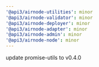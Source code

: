 ```yaml
---
'@api3/airnode-utilities': minor
'@api3/airnode-validator': minor
'@api3/airnode-deployer': minor
'@api3/airnode-adapter': minor
'@api3/airnode-admin': minor
'@api3/airnode-node': minor
---
```


update promise-utils to v0.4.0
